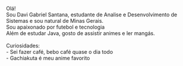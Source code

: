 <p align="left">Olá!<br>Sou Davi Gabriel Santana, estudante de Analise e Desenvolvimento de Sistemas e sou natural de Minas Gerais. <br>Sou apaixonado por futebol e tecnologia <br>Além de estudar Java, gosto de assistir animes e ler mangás.<br><br>Curiosidades:<br>- Sei fazer café, bebo café quase o dia todo <br>- Gachiakuta é meu anime favorito</p></p>

###
